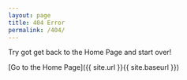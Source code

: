 ```yaml
---
layout: page
title: 404 Error
permalink: /404/
---
```


Try got get back to the Home Page and start over!

[Go to the Home Page]({{ site.url }}{{ site.baseurl }})
